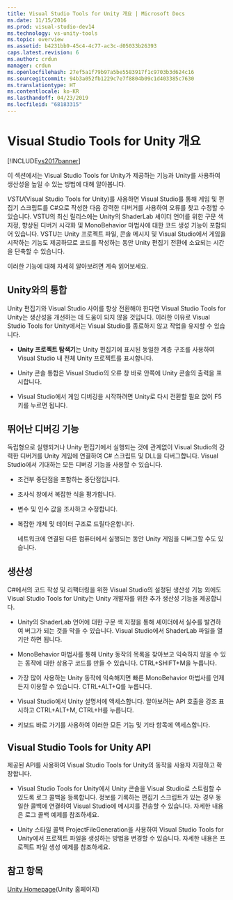 ```yaml
---
title: Visual Studio Tools for Unity 개요 | Microsoft Docs
ms.date: 11/15/2016
ms.prod: visual-studio-dev14
ms.technology: vs-unity-tools
ms.topic: overview
ms.assetid: b4231bb9-45c4-4c77-ac3c-d05033b26393
caps.latest.revision: 6
ms.author: crdun
manager: crdun
ms.openlocfilehash: 27ef5a1f79b97a5be5583917f1c9703b3d624c16
ms.sourcegitcommit: 94b3a052fb1229c7e7f8804b09c1d403385c7630
ms.translationtype: HT
ms.contentlocale: ko-KR
ms.lasthandoff: 04/23/2019
ms.locfileid: "68183315"
---
```

# <a name="overview-of-visual-studio-tools-for-unity"></a>Visual Studio Tools for Unity 개요
[!INCLUDE[vs2017banner](../includes/vs2017banner.md)]

이 섹션에서는 Visual Studio Tools for Unity가 제공하는 기능과 Unity를 사용하여 생산성을 높일 수 있는 방법에 대해 알아봅니다.  
  
 *VSTU*(Visual Studio Tools for Unity)를 사용하면 Visual Studio를 통해 게임 및 편집기 스크립트를 C#으로 작성한 다음 강력한 디버거를 사용하여 오류를 찾고 수정할 수 있습니다. VSTU의 최신 릴리스에는 Unity의 ShaderLab 셰이더 언어를 위한 구문 색 지정, 향상된 디버거 시각화 및 MonoBehavior 마법사에 대한 코드 생성 기능이 포함되어 있습니다. VSTU는 Unity 프로젝트 파일, 콘솔 메시지 및 Visual Studio에서 게임을 시작하는 기능도 제공하므로 코드를 작성하는 동안 Unity 편집기 전환에 소요되는 시간을 단축할 수 있습니다.  
  
 이러한 기능에 대해 자세히 알아보려면 계속 읽어보세요.  
  
## <a name="integration-with-unity"></a>Unity와의 통합  
 Unity 편집기와 Visual Studio 사이를 항상 전환해야 한다면 Visual Studio Tools for Unity는 생산성을 개선하는 데 도움이 되지 않을 것입니다. 이러한 이유로 Visual Studio Tools for Unity에서는 Visual Studio를 종료하지 않고 작업을 유지할 수 있습니다.  
  
- **Unity 프로젝트 탐색기**는 Unity 편집기에 표시된 동일한 계층 구조를 사용하여 Visual Studio 내 전체 Unity 프로젝트를 표시합니다.  
  
- Unity 콘솔 통합은 Visual Studio의 오류 창 바로 안쪽에 Unity 콘솔의 출력을 표시합니다.  
  
- Visual Studio에서 게임 디버깅을 시작하려면 Unity로 다시 전환할 필요 없이 F5 키를 누르면 됩니다.  
  
## <a name="superior-debugging"></a>뛰어난 디버깅 기능  
 독립형으로 실행되거나 Unity 편집기에서 실행되는 것에 관계없이 Visual Studio의 강력한 디버거를 Unity 게임에 연결하여 C# 스크립트 및 DLL을 디버그합니다. Visual Studio에서 기대하는 모든 디버깅 기능을 사용할 수 있습니다.  
  
- 조건부 중단점을 포함하는 중단점입니다.  
  
- 조사식 창에서 복잡한 식을 평가합니다.  
  
- 변수 및 인수 값을 조사하고 수정합니다.  
  
- 복잡한 개체 및 데이터 구조로 드릴다운합니다.  
  
  네트워크에 연결된 다른 컴퓨터에서 실행되는 동안 Unity 게임을 디버그할 수도 있습니다.  
  
## <a name="productivity"></a>생산성  
 C#에서의 코드 작성 및 리팩터링을 위한 Visual Studio의 설정된 생산성 기능 외에도 Visual Studio Tools for Unity는 Unity 개발자를 위한 추가 생산성 기능을 제공합니다.  
  
- Unity의 ShaderLab 언어에 대한 구문 색 지정을 통해 셰이더에서 실수를 발견하여 버그가 되는 것을 막을 수 있습니다. Visual Studio에서 ShaderLab 파일을 열기만 하면 됩니다.  
  
- MonoBehavior 마법사를 통해 Unity 동작의 목록을 찾아보고 익숙하지 않을 수 있는 동작에 대한 상용구 코드를 만들 수 있습니다. CTRL+SHIFT+M을 누릅니다.  
  
- 가장 많이 사용하는 Unity 동작에 익숙해지면 빠른 MonoBehavior 마법사를 언제든지 이용할 수 있습니다. CTRL+ALT+Q를 누릅니다.  
  
- Visual Studio에서 Unity 설명서에 액세스합니다. 알아보려는 API 호출을 강조 표시하고 CTRL+ALT+M, CTRL+H를 누릅니다.  
  
- 키보드 바로 가기를 사용하여 이러한 모든 기능 및 기타 항목에 액세스합니다.  
  
## <a name="visual-studio-tools-for-unity-api"></a>Visual Studio Tools for Unity API  
 제공된 API를 사용하여 Visual Studio Tools for Unity의 동작을 사용자 지정하고 확장합니다.  
  
- Visual Studio Tools for Unity에서 Unity 콘솔을 Visual Studio로 스트림할 수 있도록 로그 콜백을 등록합니다. 정보를 기록하는 편집기 스크립트가 있는 경우 동일한 콜백에 연결하여 Visual Studio에 메시지를 전송할 수 있습니다. 자세한 내용은 로그 콜백 예제를 참조하세요.  
  
- Unity 스타일 콜백 ProjectFileGeneration을 사용하여 Visual Studio Tools for Unity에서 프로젝트 파일을 생성하는 방법을 변경할 수 있습니다. 자세한 내용은 프로젝트 파일 생성 예제를 참조하세요.  
  
## <a name="see-also"></a>참고 항목  
 [Unity Homepage](http://unity3d.com)(Unity 홈페이지)

